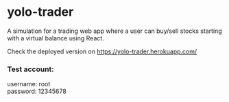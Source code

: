 # yolo-trader
A simulation for a trading web app where a user can buy/sell stocks starting with a virtual balance using React.

Check the deployed version on https://yolo-trader.herokuapp.com/

### Test account:  
username: root  
password: 12345678
